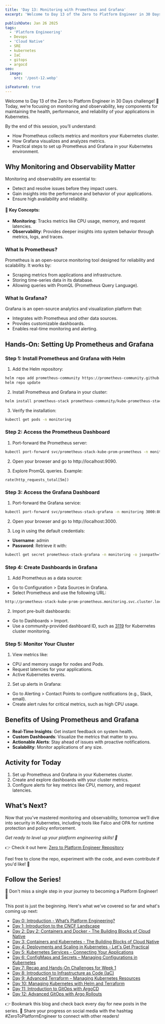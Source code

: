 ```yaml
---
title: 'Day 13: Monitoring with Prometheus and Grafana'
excerpt: 'Welcome to Day 13 of the Zero to Platform Engineer in 30 Days challenge! 🚀 Today, we’re focusing on monitoring and observability, key components for maintaining the health, performance, and reliability of your applications in Kubernetes.'

publishDate: Jan 26 2025
tags:
  - 'Platform Engineering'
  - Devops
  - 'Cloud Native'
  - SRE
  - kubernetes
  - IaC
  - gitops
  - argocd
seo:
  image:
    src: '/post-12.webp'

isFeatured: true
---
```


Welcome to Day 13 of the Zero to Platform Engineer in 30 Days challenge! 🚀 Today, we’re focusing on monitoring and observability, key components for maintaining the health, performance, and reliability of your applications in Kubernetes.

By the end of this session, you’ll understand:

- How Prometheus collects metrics and monitors your Kubernetes cluster.
- How Grafana visualizes and analyzes metrics.
- Practical steps to set up Prometheus and Grafana in your Kubernetes environment.

## Why Monitoring and Observability Matter

Monitoring and observability are essential to:

* Detect and resolve issues before they impact users.
* Gain insights into the performance and behavior of your applications.
* Ensure high availability and reliability.

#### 🎯 Key Concepts:

* **Monitoring**: Tracks metrics like CPU usage, memory, and request latencies.
* **Observability**: Provides deeper insights into system behavior through metrics, logs, and traces.

### What Is Prometheus?

Prometheus is an open-source monitoring tool designed for reliability and scalability. It works by:

* Scraping metrics from applications and infrastructure.
* Storing time-series data in its database.
* Allowing queries with PromQL (Prometheus Query Language).

### What Is Grafana?

Grafana is an open-source analytics and visualization platform that:

* Integrates with Prometheus and other data sources.
* Provides customizable dashboards.
* Enables real-time monitoring and alerting.

## Hands-On: Setting Up Prometheus and Grafana

### Step 1: Install Prometheus and Grafana with Helm

1.	Add the Helm repository:

```bash
helm repo add prometheus-community https://prometheus-community.github.io/helm-charts
helm repo update
```

2.	Install Prometheus and Grafana in your cluster:

```bash
helm install prometheus-stack prometheus-community/kube-prometheus-stack --namespace monitoring --create-namespace
```

3.	Verify the installation:
```bash
kubectl get pods -n monitoring
```

### Step 2: Access the Prometheus Dashboard


1.	Port-forward the Prometheus server:

```bash
kubectl port-forward svc/prometheus-stack-kube-prom-prometheus -n monitoring 9090:9090
```

2.	Open your browser and go to http://localhost:9090.

3.	Explore PromQL queries. Example:

```promql
rate(http_requests_total[5m])
```

### Step 3: Access the Grafana Dashboard

1.	Port-forward the Grafana service:

```bash
kubectl port-forward svc/prometheus-stack-grafana -n monitoring 3000:80
```

2.	Open your browser and go to http://localhost:3000.

3.	Log in using the default credentials:

* **Username**: admin
* **Password**: Retrieve it with:

```bash
kubectl get secret prometheus-stack-grafana -n monitoring -o jsonpath="{.data.admin-password}" | base64 -d
```

### Step 4: Create Dashboards in Grafana
1.	Add Prometheus as a data source:

* Go to Configuration > Data Sources in Grafana.
* Select Prometheus and use the following URL:

```bash
http://prometheus-stack-kube-prom-prometheus.monitoring.svc.cluster.local:9090
```

2.	Import pre-built dashboards:

* Go to Dashboards > Import.
* Use a community-provided dashboard ID, such as [3119](https://grafana.com/grafana/dashboards/3119-kubernetes-cluster-monitoring-via-prometheus/) for Kubernetes cluster monitoring.

### Step 5: Monitor Your Cluster

1.	View metrics like:
* CPU and memory usage for nodes and Pods.
* Request latencies for your applications.
* Active Kubernetes events.

2.	Set up alerts in Grafana:
* Go to Alerting > Contact Points to configure notifications (e.g., Slack, email).
* Create alert rules for critical metrics, such as high CPU usage.

## Benefits of Using Prometheus and Grafana

* **Real-Time Insights**: Get instant feedback on system health.
* **Custom Dashboards**: Visualize the metrics that matter to you.
* **Actionable Alerts**: Stay ahead of issues with proactive notifications.
* **Scalability**: Monitor applications of any size.

## Activity for Today
1.	Set up Prometheus and Grafana in your Kubernetes cluster.
2.	Create and explore dashboards with your cluster metrics.
3.	Configure alerts for key metrics like CPU, memory, and request latencies.

## What’s Next?

Now that you’ve mastered monitoring and observability, tomorrow we’ll dive into security in Kubernetes, including tools like Falco and OPA for runtime protection and policy enforcement.

*Get ready to level up your platform engineering skills! 🚀*


👉 Check it out here: [Zero to Platform Engineer Repository](https://github.com/parraletz/zero-to-platform-engineer)

Feel free to clone the repo, experiment with the code, and even contribute if you'd like! 🚀


## Follow the Series!

🎉 Don't miss a single step in your journey to becoming a Platform Engineer! 🎉

This post is just the beginning. Here's what we've covered so far and what's coming up next:

* [Day 0: Introduction - What’s Platform Engineering?](https://parraletz.space/blog/00-0-to-platform-eng-intro/)
* [Day 1: Introduction to the CNCF Landscape](https://parraletz.space/blog/01-0-to-platform-eng-day1/)
* [Day 2: Day 2: Containers and Docker - The Building Blocks of Cloud Native](https://parraletz.space/blog/02-0-to-platform-eng-day2/)
* [Day 3: Containers and Kubernetes - The Building Blocks of Cloud Native](https://parraletz.space/blog/03-0-to-platform-eng-day3/)
* [Day 4: Deployments and Scaling in Kubernetes - Let's Get Practical](https://parraletz.space/blog/03-0-to-platform-eng-day3/)
* [Day 5: Kubernetes Services – Connecting Your Applications](https://parraletz.space/blog/05-0-to-platform-eng-day5/)
* [Day 6: ConfigMaps and Secrets – Managing Configurations in Kubernetes](https://parraletz.space/blog/06-0-to-platform-eng-day6/)
* [Day 7: Recap and Hands-On Challenges for Week 1](https://parraletz.space/blog/07-0-to-platform-eng-day7/)
* [Day 8: Introduction to Infrastructure as Code (IaC)](https://parraletz.space/blog/08-0-to-platform-eng-day8/)
* [Day 9: Advanced Terraform – Managing Kubernetes Resources](https://parraletz.space/blog/09-0-to-platform-eng-day9/)
* [Day 10: Managing Kubernetes with Helm and Terraform](https://parraletz.space/blog/10-0-to-platform-eng-day10/)
* [Day 11: Introduction to GitOps with ArgoCD](https://parraletz.space/blog/11-0-to-platform-eng-day11/)
* [Day 12: Advanced GitOps with Argo Rollouts](https://parraletz.space/blog/12-0-to-platform-eng-day12/)

 
👉 Bookmark this blog and check back every day for new posts in the series.
📣 Share your progress on social media with the hashtag #ZeroToPlatformEngineer to connect with other readers!